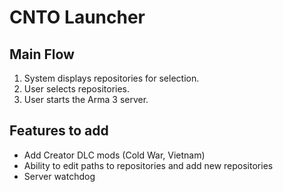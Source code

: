 # CNTO Launcher

## Main Flow

1. System displays repositories for selection.
1. User selects repositories.
1. User starts the Arma 3 server.

## Features to add

- Add Creator DLC mods (Cold War, Vietnam)
- Ability to edit paths to repositories and add new repositories
- Server watchdog